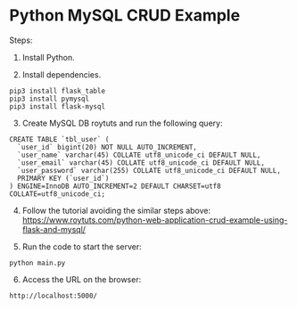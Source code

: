 # Python MySQL CRUD Example

Steps:

1. Install Python.

2. Install dependencies.

```
pip3 install flask_table
pip3 install pymysql
pip3 install flask-mysql
```

3. Create MySQL DB roytuts and run the following query:

```
CREATE TABLE `tbl_user` (
  `user_id` bigint(20) NOT NULL AUTO_INCREMENT,
  `user_name` varchar(45) COLLATE utf8_unicode_ci DEFAULT NULL,
  `user_email` varchar(45) COLLATE utf8_unicode_ci DEFAULT NULL,
  `user_password` varchar(255) COLLATE utf8_unicode_ci DEFAULT NULL,
  PRIMARY KEY (`user_id`)
) ENGINE=InnoDB AUTO_INCREMENT=2 DEFAULT CHARSET=utf8 COLLATE=utf8_unicode_ci;
```

4. Follow the tutorial avoiding the similar steps above: https://www.roytuts.com/python-web-application-crud-example-using-flask-and-mysql/

5. Run the code to start the server:
```
python main.py
```

6. Access the URL on the browser:
```
http://localhost:5000/
```

